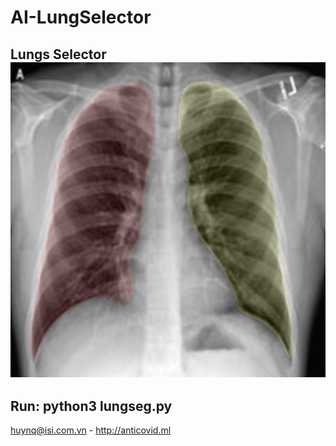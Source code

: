 # AI-LungSelector
Lungs Selector
![Sau](https://github.com/huyremy/AI-LungSelector/blob/main/test.png)
-----------
Run: python3 lungseg.py
-----------
huynq@isi.com.vn - http://anticovid.ml
